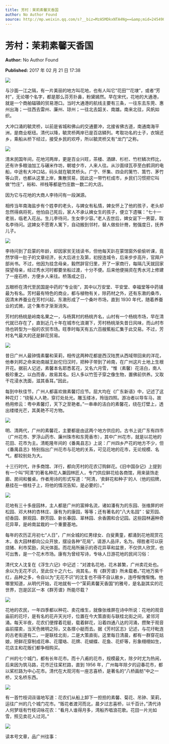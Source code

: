 ```yaml
---
title: 芳村：茉莉素馨天香国
author: No Author Found
source: http://mp.weixin.qq.com/s?__biz=MzA5MDkxNTA4Ng==&amp;mid=2454905566&amp;idx=1&amp;sn=650379c78f4c897991999aeb6b865e76&amp;chksm=87a22abfb0d5a3a9b1c791701b2b1cc25d103da63892e1995b17243aa941c917db9126ebeeb3#rd
---
```


# 芳村：茉莉素馨天香国

**Author:** No Author Found

**Published:** 2017 年 02 月 21 日 17:38

![](http://mmbiz.qpic.cn/mmbiz_jpg/PJWG74pLsMY6VjSs8icl92DouG8adAGS0ibIkmicA6dYrXchQel1ic3LTtD572I9r9sbW2tOnBvpibgicAXRcdc4p5aA/0?wx_fmt=jpeg)

与沙面一江之隔，有一片美丽的地方叫花地，也有人叫它“花田”“花埭”，或者“芳村”，无论哪个名字，都是那么芬芳扑鼻，粉黛嫣然。早在宋代，花地的大通港，就是一个商舶辐辏的贸易港口。当时大通港的航线主要有三条，一往东去东莞、惠州出海；一往西去雷州、廉州、琼州；一往北去韶关、南雄。南来北往，风帆如织。

大冲口涌的毓灵桥，以前是省城和佛山的交通要冲，北接省佛古道，南通南海平洲，是商业枢纽。清代以降，毓灵桥两岸已是百店鳞列。考取功名的士子，衣锦还乡，乘船从桥下经过，接受乡民的欢呼，所以毓灵桥又有“龙门”之称。

![](http://mmbiz.qpic.cn/mmbiz_jpg/PJWG74pLsMa5WWKxv10rLrLDiayU1LSg2Of8ADkz0diamxTNsLMMc28lD9lGoOuG0mOu9dDwGvZezfIhRktOZSVA/0?wx_fmt=jpeg)

清末民国年间，花地河两岸，更是百业兴旺，茶楼、酒肆、杉栏、竹栏鳞次栉比，还有许多粮油加工与碾米作坊，朝墟夕市，人来人往。从沙面绿瓦亭至白鹤洞的电船，中途有大冲口站，码头就在毓灵桥头。广宁、怀集、四会的篱竹、篙竹、茅竹等山货，也都从这里上岸，集散贸易，因此这一带竹栏成市，乡民们习惯把它叫做“竹庄”，裕和、祥栈等都是竹庄数一数二的大店。

因为它与花地的大商人李待问有一段渊源。

相传当年南海盐步有个姓李的老头，与婢女有私情，婢女怀上了他的孩子，老头却忽然得病将死，他怕自己死后，家人不承认婢女生的孩子，便立下遗嘱：“七十一老翁，临老入花丛。生儿李待问，生女李少容。”老人去世后，婢女诞下一男婴，取名李待问。这婢女不愿寄人篱下，自动搬到邻村，替人做些针黹，勉强度日，抚养儿子。

![](http://mmbiz.qpic.cn/mmbiz_jpg/PJWG74pLsMa5WWKxv10rLrLDiayU1LSg2ztrkoIlvicNXR0QulvaNEUztZ07yVyHREianRsD8icZGRHcpxibic1W9TMg/0?wx_fmt=jpeg)

李待问到了启蒙的年龄，却因家贫无钱读书，但他每天趴在蒙馆窗外偷偷听课，竟然学得一肚子的文章经济，长大后进士及第，初授连城令，后来步步高升，官拜户部尚书。不过，他因为挂念母亲，毅然辞官归里，开了一家商行，每隔几天就回家探望母亲，经过秀水河时都要坐船过渡，十分不便。后来他便捐资在秀水河上修建了一座石桥，方便乡人来往。桥落成之日，

五眼桥在清代至民国是中药的“专业街”，其中以万安堂、平安堂、幸福堂等中药铺最为有名。芳村最有特色的商业，都与植物有关，除药材之外，还有东漖的桑市，因清末养蚕业在芳村兴起，东漖形成了一个桑叶市场，直到 1930 年代，随着养蚕业的式微，这个集市才渐渐消失。

芳村的杨桃是岭南名果之一，与杨箕村的杨桃齐名，山村有一个杨桃市场，早在清代就已存在了，直到近几十年在城市化浪潮下，芳村杨桃渐失昔日风味，而山村市场也转型为一般的农贸市场。旺季时每天有五六百艘蕉船汇集于此交易。不过，芳村名气最大的还是鲜花贸易。

![](http://mmbiz.qpic.cn/mmbiz_jpg/PJWG74pLsMa5WWKxv10rLrLDiayU1LSg2jq7icRTjNoqa9dVaCSQCHOu35LdstDlDWngl02BS6yKzw1LAhIibDK9A/0?wx_fmt=jpeg)

昔日广州人最钟情素馨和茉莉，相传这两种花都是西汉陆贾从西域带回来的洋花，他奉刘邦之命来劝南越王赵佗归汉时，把种子带到了岭南，在广州这片土地上生根开花。据前人记述，素馨本名耶悉茗花，又名六月雪，“惟（素馨）花洁白，南人极珍重之。以白而香，故易其名。妇人多以竹签子穿之像生物，置佛前供养。又取干花浸水洗面，滋其香耳。”因此，

每到中秋佳节，广州人都喜欢做素馨灯应节。屈大均在《广东新语》中，记述了这种花灯：“绕髻人人艳，穿灯处处光。雕玉缕冰，玲珑四照。游冶者以导车马，故杨用修云：粤中素馨灯，天下之至艳者。”一串串的洁白的素馨花，绕在灯壁上，透出缕缕光芒，其美艳不可方物。

![](http://mmbiz.qpic.cn/mmbiz_jpg/PJWG74pLsMa5WWKxv10rLrLDiayU1LSg25hpDXrzK8HyGibB1KmOHrYWzNVLIErsniaH4NOOsxdz76OW1rxcrWmlQ/0?wx_fmt=jpeg)

明、清两代，广州的素馨花，主要都是由这两个地方供应的。古书上说广东有四市（广州花市、罗浮山药市、廉州珠市和东莞香市），其中广州花市，就是以花地的花田、花市为主。清乾隆年间的《番禺县志》上说：广州四乡产花的地方不少，但《番禺县志》特别指出广州花市与花地的关系，可见花地的花市，无论规模、名气，都较别处为大。

十三行时代，许多商馆、洋行，都向芳村的花农订购鲜花。《旧中国杂记》上提到有一个叫“阿清”的著名种花人兼园林匠人，专门供应鲜花给各商馆，用来装饰走廊、房间和餐桌。作者用诗的形式写道：“阿清，‘卖鲜花和种子’的人（他的招牌，悬挂在一根柱子上，将他的情况告知，是必要的）。”

![](http://mmbiz.qpic.cn/mmbiz_jpg/PJWG74pLsMa5WWKxv10rLrLDiayU1LSg2JHlo1mtQhQZZlArP0OKK0rIek9Eah8BbROxUNNpyN6JcrmV1seWF8g/0?wx_fmt=jpeg)

花地有三十多座园林，主人都是广州的富绅名流，诸如潘有为的东园、张维屏的听松园、邓大林的杏林庄、康有为的康园，等等；还有著名的“八大名园”：留芳园、纫香园、醉观园、群芳园、新长春园、翠林园、余香圃和合记园。这些园林遍种奇花异草，是岭南盆栽的一个重要基地。

每年的农历正月初七“人日”，广州全城的红男绿女、白叟黄童，都涌到花地观赏花木，各大园林都向公众开放，摆设各种“花局”，请游人品评，名为。得胜者可以获烧猪、利市奖励，风光体面。而花局所展示的奇花异草和盆景，不仅供人欣赏，也可出售，是一个花木市场。康有为曾经写诗，专咏人日游花地的民间习俗：

清代文人沈复在《浮生六记》中记述：“对渡名花地，花木甚繁，广州卖花处也。余以为无花不识，至此仅十之六七。询其名，有《群芳谱》所未载者。”花地万紫千红，品种之多，令自以为“无花不识”的沈复也不得不自认敝乡，连呼惭愧惭愧。他哪里知道，从明代开始，花地就有一个“茉莉素馨天香国”的雅号，是名副其实的花世界，岂是区区一本《群芳谱》所能尽载？

![](http://mmbiz.qpic.cn/mmbiz_jpg/PJWG74pLsMa5WWKxv10rLrLDiayU1LSg2KbC2t2tq8HCpEhVWWU6eZdhjyonsC0pxsHyQYW6AqMLJ8qRsricm81Q/0?wx_fmt=jpeg)

花地的农民，一年四季都以种花、卖花维生，就像张维屏在诗中所说：花地的观音庙前的花圩，是有名的花卉天光圩，位置在今大策直街与联桂北街之间，紧邻河涌。每天半夜，花农们便撑着花艇，载着鲜花，沿着四通八达的河涌，攒聚于观音庙前摆卖，当天色微明之际，又各撑小艇而去。据《芳村区志》记述，与花圩毗连的古老街道有二，一是联桂北街，二是大策直街。这里每日清晨，都有一群穿花姑娘，把鲜花穿制成花串、花璎珞、花牌、花蝴蝶、花鱼、花虾等，形象栩栩如生，花店主和花贩们都争相购买。

广州的七个城门，都有长年花市。而十八甫的花市，规模最大，除夕时尤为热闹，后来因为筑马路，花市迁往桨栏路，直到 1956 年，广州每年除夕的迎春花市，都以桨栏路为中心花市。清代在大观河有一座志喜桥，是著名的“八桥画舫”中之一桥，又名桥东西。

![](http://mmbiz.qpic.cn/mmbiz_jpg/PJWG74pLsMa5WWKxv10rLrLDiayU1LSg2v8ic1iaJjjXd58mTwHIDpOpGibQuZvIRdib62mMZ8LM9fPk7vDEic6fcRUw/0?wx_fmt=jpeg)

有一首竹枝词诙谐地写道：花农们从船上卸下一担担的素馨、菊花、吊钟、茉莉，运往广州的几个城门花市。“贩花者渡河而北，晨夕过志喜桥，以千百计。”清代诗人何梦瑶有竹枝词咏花农：“看月人谁得月多，湾船齐唱浪花歌。花田一片光如雪，照见卖花人过河。”

![](http://mmbiz.qpic.cn/mmbiz_gif/PJWG74pLsMYf2b50xFTbTsibmjv5gNVOxZegUj8mrKtpuzCpBAYnQw9duHfIcNnUzicicnGUSv4EWPSTRAPvV9g3w/0?wx_fmt=gif)

读本号文章，品广州往事：
